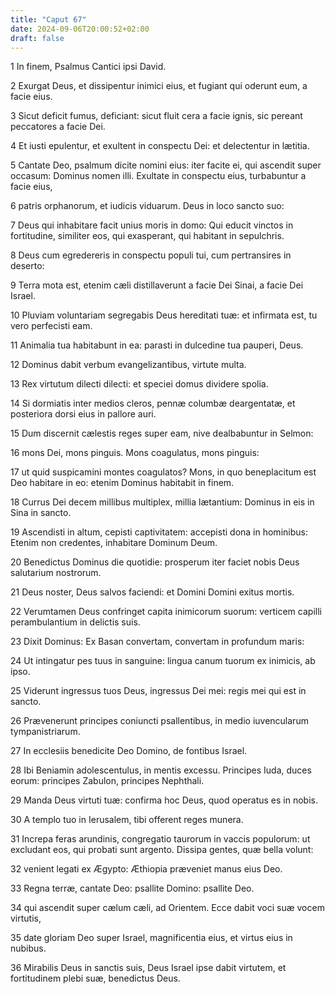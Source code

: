 ```yaml
---
title: "Caput 67"
date: 2024-09-06T20:00:52+02:00
draft: false
---
```



1 In finem, Psalmus Cantici ipsi David.

2 Exurgat Deus, et dissipentur inimici eius, et fugiant qui oderunt eum, a facie eius.

3 Sicut deficit fumus, deficiant: sicut fluit cera a facie ignis, sic pereant peccatores a facie Dei.

4 Et iusti epulentur, et exultent in conspectu Dei: et delectentur in lætitia.

5 Cantate Deo, psalmum dicite nomini eius: iter facite ei, qui ascendit super occasum: Dominus nomen illi. Exultate in conspectu eius, turbabuntur a facie eius,

6 patris orphanorum, et iudicis viduarum. Deus in loco sancto suo:

7 Deus qui inhabitare facit unius moris in domo: Qui educit vinctos in fortitudine, similiter eos, qui exasperant, qui habitant in sepulchris.

8 Deus cum egredereris in conspectu populi tui, cum pertransires in deserto:

9 Terra mota est, etenim cæli distillaverunt a facie Dei Sinai, a facie Dei Israel.

10 Pluviam voluntariam segregabis Deus hereditati tuæ: et infirmata est, tu vero perfecisti eam.

11 Animalia tua habitabunt in ea: parasti in dulcedine tua pauperi, Deus.

12 Dominus dabit verbum evangelizantibus, virtute multa.

13 Rex virtutum dilecti dilecti: et speciei domus dividere spolia.

14 Si dormiatis inter medios cleros, pennæ columbæ deargentatæ, et posteriora dorsi eius in pallore auri.

15 Dum discernit cælestis reges super eam, nive dealbabuntur in Selmon:

16 mons Dei, mons pinguis. Mons coagulatus, mons pinguis:

17 ut quid suspicamini montes coagulatos? Mons, in quo beneplacitum est Deo habitare in eo: etenim Dominus habitabit in finem.

18 Currus Dei decem millibus multiplex, millia lætantium: Dominus in eis in Sina in sancto.

19 Ascendisti in altum, cepisti captivitatem: accepisti dona in hominibus: Etenim non credentes, inhabitare Dominum Deum.

20 Benedictus Dominus die quotidie: prosperum iter faciet nobis Deus salutarium nostrorum.

21 Deus noster, Deus salvos faciendi: et Domini Domini exitus mortis.

22 Verumtamen Deus confringet capita inimicorum suorum: verticem capilli perambulantium in delictis suis.

23 Dixit Dominus: Ex Basan convertam, convertam in profundum maris:

24 Ut intingatur pes tuus in sanguine: lingua canum tuorum ex inimicis, ab ipso.

25 Viderunt ingressus tuos Deus, ingressus Dei mei: regis mei qui est in sancto.

26 Prævenerunt principes coniuncti psallentibus, in medio iuvencularum tympanistriarum.

27 In ecclesiis benedicite Deo Domino, de fontibus Israel.

28 Ibi Beniamin adolescentulus, in mentis excessu. Principes Iuda, duces eorum: principes Zabulon, principes Nephthali.

29 Manda Deus virtuti tuæ: confirma hoc Deus, quod operatus es in nobis.

30 A templo tuo in Ierusalem, tibi offerent reges munera.

31 Increpa feras arundinis, congregatio taurorum in vaccis populorum: ut excludant eos, qui probati sunt argento. Dissipa gentes, quæ bella volunt:

32 venient legati ex Ægypto: Æthiopia præveniet manus eius Deo.

33 Regna terræ, cantate Deo: psallite Domino: psallite Deo.

34 qui ascendit super cælum cæli, ad Orientem. Ecce dabit voci suæ vocem virtutis,

35 date gloriam Deo super Israel, magnificentia eius, et virtus eius in nubibus.

36 Mirabilis Deus in sanctis suis, Deus Israel ipse dabit virtutem, et fortitudinem plebi suæ, benedictus Deus.

